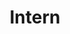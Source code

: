 ---
layout: page
title: Intern
description: at Demcon Unmanned Systems
img: assets/img/intern/cover.jpg
importance: 1
category: intern
---